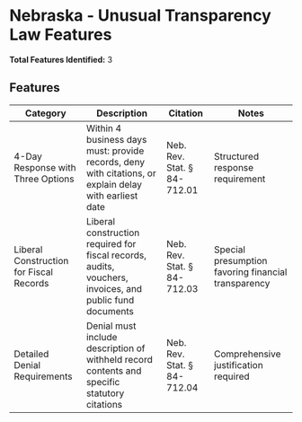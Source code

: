 # Nebraska - Unusual Transparency Law Features

**Total Features Identified:** 3

## Features

| Category | Description | Citation | Notes |
|----------|-------------|----------|-------|
| 4-Day Response with Three Options | Within 4 business days must: provide records, deny with citations, or explain delay with earliest date | Neb. Rev. Stat. § 84-712.01 | Structured response requirement |
| Liberal Construction for Fiscal Records | Liberal construction required for fiscal records, audits, vouchers, invoices, and public fund documents | Neb. Rev. Stat. § 84-712.03 | Special presumption favoring financial transparency |
| Detailed Denial Requirements | Denial must include description of withheld record contents and specific statutory citations | Neb. Rev. Stat. § 84-712.04 | Comprehensive justification required |
